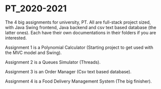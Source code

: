 # PT_2020-2021

The 4 big assignments for university, PT. All are full-stack project sized, with Java Swing frontend, Java backend and csv text based database (the latter ones). Each have their own documentations in their folders if you are interested.




Assignment 1 is a Polynomial Calculator (Starting project to get used with the MVC model and Swing).

Assignment 2 is a Queues Simulator (Threads).

Assignment 3 is an Order Manager (Csv text based database).

Assignment 4 is a Food Delivery Management System (The big finisher).

